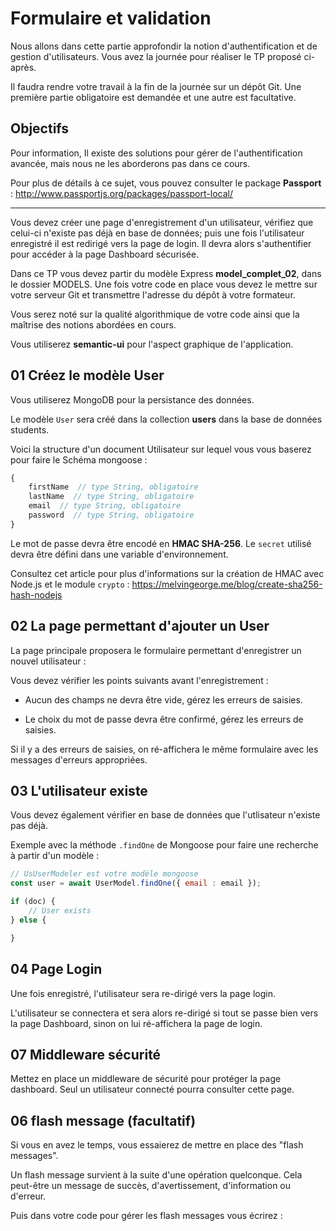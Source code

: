 # Formulaire et validation

Nous allons dans cette partie approfondir la notion d'authentification et de gestion d'utilisateurs. Vous avez la journée pour réaliser le TP proposé ci-après.

Il faudra rendre votre travail à la fin de la journée sur un dépôt Git. Une première partie obligatoire est demandée et une autre est facultative.

## Objectifs

Pour information, Il existe des solutions pour gérer de l'authentification avancée, mais nous ne les aborderons pas dans ce cours.

Pour plus de détails à ce sujet, vous pouvez consulter le package **Passport** : http://www.passportjs.org/packages/passport-local/

---

Vous devez créer une page d'enregistrement d'un utilisateur, vérifiez que celui-ci n'existe pas déjà en base de données; puis une fois l'utilisateur enregistré il est redirigé vers la page de login. Il devra alors s'authentifier pour accéder à la page Dashboard sécurisée.

Dans ce TP vous devez partir du modèle Express **model_complet_02**, dans le dossier MODELS. Une fois votre code en place vous devez le mettre sur votre serveur Git et transmettre l'adresse du dépôt à votre formateur.

Vous serez noté sur la qualité algorithmique de votre code ainsi que la maîtrise des notions abordées en cours.

Vous utiliserez **semantic-ui** pour l'aspect graphique de l'application.

## 01 Créez le modèle User

Vous utiliserez MongoDB pour la persistance des données.

Le modèle `User` sera créé dans la collection **users** dans la base de données students.

Voici la structure d'un document Utilisateur sur lequel vous vous baserez pour faire le Schéma mongoose :

```js
{
    firstName  // type String, obligatoire
    lastName  // type String, obligatoire
    email  // type String, obligatoire
    password  // type String, obligatoire
}
```

Le mot de passe devra être encodé en **HMAC SHA-256**. Le `secret` utilisé devra être défini dans une variable d'environnement.

Consultez cet article pour plus d'informations sur la création de HMAC avec Node.js et le module `crypto` : https://melvingeorge.me/blog/create-sha256-hash-nodejs

## 02 La page permettant d'ajouter un User

La page principale proposera le formulaire permettant d'enregistrer un nouvel utilisateur :


Vous devez vérifier les points suivants avant l'enregistrement :

-  Aucun des champs ne devra être vide, gérez les erreurs de saisies.

- Le choix du mot de passe devra être confirmé, gérez les erreurs de saisies.

Si il y a des erreurs de saisies, on ré-affichera le même formulaire avec les messages d'erreurs appropriées.


## 03 L'utilisateur existe

Vous devez également vérifier en base de données que l'utlisateur n'existe pas déjà.


Exemple avec la méthode `.findOne` de Mongoose pour faire une recherche à partir d'un modèle :

```js
// UsUserModeler est votre modèle mongoose
const user = await UserModel.findOne({ email : email });

if (doc) {
    // User exists
} else {

}
```

## 04 Page Login

Une fois enregistré, l'utilisateur sera re-dirigé vers la page login.


L'utilisateur se connectera et sera alors re-dirigé si tout se passe bien vers la page Dashboard, sinon on lui ré-affichera la page de login.

## 07 Middleware sécurité

Mettez en place un middleware de sécurité pour protéger la page dashboard. Seul un utilisateur connecté pourra consulter cette page.

## 06 flash message (facultatif)

Si vous en avez le temps, vous essaierez de mettre en place des "flash messages".

Un flash message survient à la suite d'une opération quelconque. Cela peut-être un message de succès, d'avertissement, d'information ou d'erreur.


Puis dans votre code pour gérer les flash messages vous écrirez :